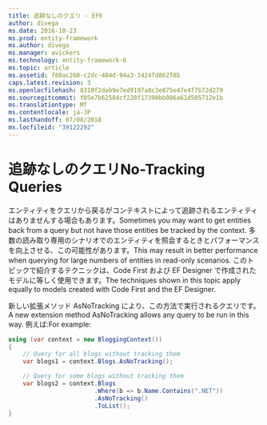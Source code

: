 ```yaml
---
title: 追跡なしのクエリ - EF6
author: divega
ms.date: 2016-10-23
ms.prod: entity-framework
ms.author: divega
ms.manager: avickers
ms.technology: entity-framework-6
ms.topic: article
ms.assetid: f80ac260-c2dc-484d-94a3-3424fd862f8b
caps.latest.revision: 3
ms.openlocfilehash: 8310f2dab9e7ed9197a8c3e875e47e4f7b72d279
ms.sourcegitcommit: f05e7b62584cf228f17390bb086a61d505712e1b
ms.translationtype: MT
ms.contentlocale: ja-JP
ms.lasthandoff: 07/08/2018
ms.locfileid: "39122292"
---
```

# <a name="no-tracking-queries"></a><span data-ttu-id="6de4e-102">追跡なしのクエリ</span><span class="sxs-lookup"><span data-stu-id="6de4e-102">No-Tracking Queries</span></span>
<span data-ttu-id="6de4e-103">エンティティをクエリから戻るがコンテキストによって追跡されるエンティティはありませんする場合もあります。</span><span class="sxs-lookup"><span data-stu-id="6de4e-103">Sometimes you may want to get entities back from a query but not have those entities be tracked by the context.</span></span> <span data-ttu-id="6de4e-104">多数の読み取り専用のシナリオでのエンティティを照会するときとパフォーマンスを向上させる、この可能性があります。</span><span class="sxs-lookup"><span data-stu-id="6de4e-104">This may result in better performance when querying for large numbers of entities in read-only scenarios.</span></span> <span data-ttu-id="6de4e-105">このトピックで紹介するテクニックは、Code First および EF Designer で作成されたモデルに等しく使用できます。</span><span class="sxs-lookup"><span data-stu-id="6de4e-105">The techniques shown in this topic apply equally to models created with Code First and the EF Designer.</span></span>  

<span data-ttu-id="6de4e-106">新しい拡張メソッド AsNoTracking により、この方法で実行されるクエリです。</span><span class="sxs-lookup"><span data-stu-id="6de4e-106">A new extension method AsNoTracking allows any query to be run in this way.</span></span> <span data-ttu-id="6de4e-107">例えば:</span><span class="sxs-lookup"><span data-stu-id="6de4e-107">For example:</span></span>  

``` csharp
using (var context = new BloggingContext())
{
    // Query for all blogs without tracking them
    var blogs1 = context.Blogs.AsNoTracking();

    // Query for some blogs without tracking them
    var blogs2 = context.Blogs
                        .Where(b => b.Name.Contains(".NET"))
                        .AsNoTracking()
                        .ToList();
}
```  

